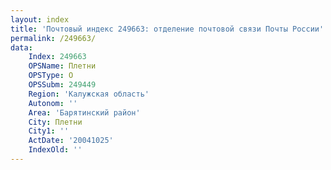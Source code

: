 ```yaml
---
layout: index
title: 'Почтовый индекс 249663: отделение почтовой связи Почты России'
permalink: /249663/
data:
    Index: 249663
    OPSName: Плетни
    OPSType: О
    OPSSubm: 249449
    Region: 'Калужская область'
    Autonom: ''
    Area: 'Барятинский район'
    City: Плетни
    City1: ''
    ActDate: '20041025'
    IndexOld: ''
---
```

